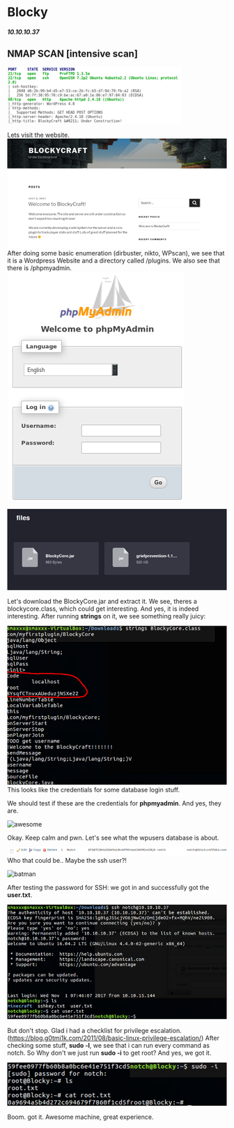 # Blocky

##### 10.10.10.37

## NMAP SCAN [intensive scan]

![nmap scan](https://github.com/jakobgoerke/HTB-Writeups/blob/master/Blocky/images/nmap.png "NMAP Scan")

Lets visit the website.
![index.php](https://github.com/jakobgoerke/HTB-Writeups/blob/master/Blocky/images/index.png "index.php")
After doing some basic enumeration (dirbuster, nikto, WPscan), we see that it is a Wordpress Website and a directory called /plugins. We also see that there is /phpmyadmin.
![/phpmyadmin](https://github.com/jakobgoerke/HTB-Writeups/blob/master/Blocky/images/phpmyadmin.png "10.10.10.37/phpmyadmin")

![/plugins](https://github.com/jakobgoerke/HTB-Writeups/blob/master/Blocky/images/plugins.png "10.10.10.37/plugins")


Let's download the BlockyCore.jar and extract it.
We see, theres a blockycore.class, which could get interesting.
And yes, it is indeed interesting. After running **strings** on it, we see something really juicy:

![strings](https://github.com/jakobgoerke/HTB-Writeups/blob/master/Blocky/images/strings.png "strings blockycore.class")
This looks like the credentials for some database login stuff.

We should test if these are the credentials for **phpmyadmin**.
And yes, they are.

![awesome](http://i.memeful.com/media/post/ewYyqmw_700wa_0.gif)

Okay. Keep calm and pwn. Let's see what the wpusers database is about.

![notch](https://github.com/jakobgoerke/HTB-Writeups/blob/master/Blocky/images/notch.png)
Who that could be.. Maybe the ssh user?!

![batman](http://i.memeful.com/media/post/4wbB3ow_700wa_0.gif)

After testing the password for SSH: we got in and successfully got the **user.txt**.

![ssh](https://github.com/jakobgoerke/HTB-Writeups/blob/master/Blocky/images/ssh.png)

But don't stop. Glad i had a checklist for privilege escalation. (https://blog.g0tmi1k.com/2011/08/basic-linux-privilege-escalation/) After checking some stuff, **sudo -l**, we see that i can run every command as notch. So Why don't we just run **sudo -i** to get root?
And yes, we got it. 

![root](https://github.com/jakobgoerke/HTB-Writeups/blob/master/Blocky/images/root.png)

Boom. got it. Awesome machine, great experience. 
